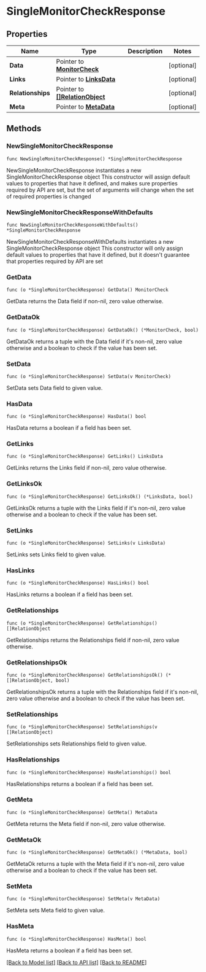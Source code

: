 # SingleMonitorCheckResponse

## Properties

Name | Type | Description | Notes
------------ | ------------- | ------------- | -------------
**Data** | Pointer to [**MonitorCheck**](MonitorCheck.md) |  | [optional] 
**Links** | Pointer to [**LinksData**](LinksData.md) |  | [optional] 
**Relationships** | Pointer to [**[]RelationObject**](RelationObject.md) |  | [optional] 
**Meta** | Pointer to [**MetaData**](MetaData.md) |  | [optional] 

## Methods

### NewSingleMonitorCheckResponse

`func NewSingleMonitorCheckResponse() *SingleMonitorCheckResponse`

NewSingleMonitorCheckResponse instantiates a new SingleMonitorCheckResponse object
This constructor will assign default values to properties that have it defined,
and makes sure properties required by API are set, but the set of arguments
will change when the set of required properties is changed

### NewSingleMonitorCheckResponseWithDefaults

`func NewSingleMonitorCheckResponseWithDefaults() *SingleMonitorCheckResponse`

NewSingleMonitorCheckResponseWithDefaults instantiates a new SingleMonitorCheckResponse object
This constructor will only assign default values to properties that have it defined,
but it doesn't guarantee that properties required by API are set

### GetData

`func (o *SingleMonitorCheckResponse) GetData() MonitorCheck`

GetData returns the Data field if non-nil, zero value otherwise.

### GetDataOk

`func (o *SingleMonitorCheckResponse) GetDataOk() (*MonitorCheck, bool)`

GetDataOk returns a tuple with the Data field if it's non-nil, zero value otherwise
and a boolean to check if the value has been set.

### SetData

`func (o *SingleMonitorCheckResponse) SetData(v MonitorCheck)`

SetData sets Data field to given value.

### HasData

`func (o *SingleMonitorCheckResponse) HasData() bool`

HasData returns a boolean if a field has been set.

### GetLinks

`func (o *SingleMonitorCheckResponse) GetLinks() LinksData`

GetLinks returns the Links field if non-nil, zero value otherwise.

### GetLinksOk

`func (o *SingleMonitorCheckResponse) GetLinksOk() (*LinksData, bool)`

GetLinksOk returns a tuple with the Links field if it's non-nil, zero value otherwise
and a boolean to check if the value has been set.

### SetLinks

`func (o *SingleMonitorCheckResponse) SetLinks(v LinksData)`

SetLinks sets Links field to given value.

### HasLinks

`func (o *SingleMonitorCheckResponse) HasLinks() bool`

HasLinks returns a boolean if a field has been set.

### GetRelationships

`func (o *SingleMonitorCheckResponse) GetRelationships() []RelationObject`

GetRelationships returns the Relationships field if non-nil, zero value otherwise.

### GetRelationshipsOk

`func (o *SingleMonitorCheckResponse) GetRelationshipsOk() (*[]RelationObject, bool)`

GetRelationshipsOk returns a tuple with the Relationships field if it's non-nil, zero value otherwise
and a boolean to check if the value has been set.

### SetRelationships

`func (o *SingleMonitorCheckResponse) SetRelationships(v []RelationObject)`

SetRelationships sets Relationships field to given value.

### HasRelationships

`func (o *SingleMonitorCheckResponse) HasRelationships() bool`

HasRelationships returns a boolean if a field has been set.

### GetMeta

`func (o *SingleMonitorCheckResponse) GetMeta() MetaData`

GetMeta returns the Meta field if non-nil, zero value otherwise.

### GetMetaOk

`func (o *SingleMonitorCheckResponse) GetMetaOk() (*MetaData, bool)`

GetMetaOk returns a tuple with the Meta field if it's non-nil, zero value otherwise
and a boolean to check if the value has been set.

### SetMeta

`func (o *SingleMonitorCheckResponse) SetMeta(v MetaData)`

SetMeta sets Meta field to given value.

### HasMeta

`func (o *SingleMonitorCheckResponse) HasMeta() bool`

HasMeta returns a boolean if a field has been set.


[[Back to Model list]](../README.md#documentation-for-models) [[Back to API list]](../README.md#documentation-for-api-endpoints) [[Back to README]](../README.md)


